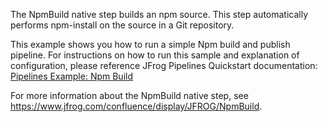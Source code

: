 The NpmBuild native step builds an npm source. This step automatically performs npm-install on the source in a Git repository. 

This example  shows you how to run a simple Npm build and publish pipeline. For instructions on how to run this sample and  explanation of configuration, please reference JFrog Pipelines Quickstart documentation: [Pipelines Example: Npm Build](https://www.jfrog.com/confluence/display/JFROG/Pipeline+Example%3A+Npm+Build) 

For more information about the NpmBuild native step, see https://www.jfrog.com/confluence/display/JFROG/NpmBuild.
